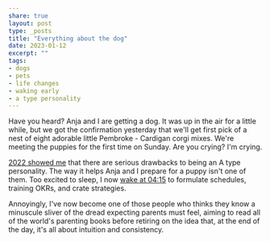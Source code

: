 ```yaml
---
share: true
layout: post
type: _posts
title: "Everything about the dog"
date: 2023-01-12
excerpt: ""
tags:
- dogs
- pets
- life changes
- waking early
- a type personality
---
```

Have you heard? Anja and I are getting a dog. It was up in the air for a little while, but we got the confirmation yesterday that we'll get first pick of a nest of eight adorable little Pembroke - Cardigan corgi mixes. We're meeting the puppies for the first time on Sunday. Are you crying? I'm crying. 

[2022 showed me](/2022/12/30/2022-in-review/) that there are serious drawbacks to being an A type personality. The way it helps Anja and I prepare for a puppy isn't one of them. Too excited to sleep, I now [wake at 04:15](https://tech.lgbt/@zinzy/109674435586703598) to formulate schedules, training OKRs, and crate strategies. 

Annoyingly, I've now become one of those people who thinks they know a minuscule sliver of the dread expecting parents must feel, aiming to read all of the world's parenting books before retiring on the idea that, at the end of the day, it's all about intuition and consistency. 